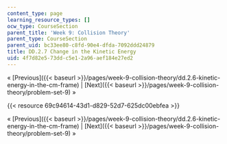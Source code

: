 ```yaml
---
content_type: page
learning_resource_types: []
ocw_type: CourseSection
parent_title: 'Week 9: Collision Theory'
parent_type: CourseSection
parent_uid: bc33ee80-c8fd-90e4-dfda-7092ddd24879
title: DD.2.7 Change in the Kinetic Energy
uid: 4f7d82e5-73dd-c5e1-2a96-aef184e27ed2
---
```


« [Previous]({{< baseurl >}}/pages/week-9-collision-theory/dd.2.6-kinetic-energy-in-the-cm-frame) | [Next]({{< baseurl >}}/pages/week-9-collision-theory/problem-set-9) »

{{< resource 69c94614-43d1-d829-52d7-625dc00ebfea >}}

« [Previous]({{< baseurl >}}/pages/week-9-collision-theory/dd.2.6-kinetic-energy-in-the-cm-frame) | [Next]({{< baseurl >}}/pages/week-9-collision-theory/problem-set-9) »